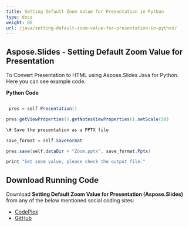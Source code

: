 ```yaml
---
title: Setting Default Zoom Value for Presentation in Python
type: docs
weight: 80
url: /java/setting-default-zoom-value-for-presentation-in-python/
---
```


## **Aspose.Slides - Setting Default Zoom Value for Presentation**
To Convert Presentation to HTML using Aspose.Slides Java for Python. Here you can see example code.

**Python Code**

``` java

 pres = self.Presentation()

pres.getViewProperties().getNotesViewProperties().setScale(50)

\# Save the presentation as a PPTX file

save_format = self.SaveFormat

pres.save(self.dataDir + "Zoom.pptx", save_format.Pptx)

print "Set zoom value, please check the output file."

```
## **Download Running Code**
Download **Setting Default Zoom Value for Presentation (Aspose.Slides)** from any of the below mentioned social coding sites:

- [CodePlex](https://asposeslidesjavapython.codeplex.com/releases/view/620922)
- [GitHub](https://github.com/aspose-slides/Aspose.Slides-for-Java/releases/tag/Aspose.Slides_Java_for_Python-v1.0)
